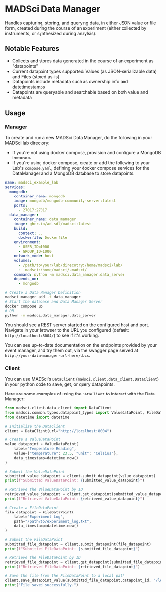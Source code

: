 # MADSci Data Manager

Handles capturing, storing, and querying data, in either JSON value or file form, created during the course of an experiment (either collected by instruments, or synthesized during anaylsis).

## Notable Features

- Collects and stores data generated in the course of an experiment as "datapoints"
- Current datapoint types supported: Values (as JSON-serializable data) and Files (stored as-is)
- Datapoints include metadata such as ownership info and datetimestamps
- Datapoints are queryable and searchable based on both value and metadata

## Usage

### Manager

To create and run a new MADSci Data Manager, do the following in your MADSci lab directory:

- If you're not using docker compose, provision and configure a MongoDB instance.
- If you're using docker compose, create or add the following to your Lab's `compose.yaml`, defining your docker compose services for the DataManager and a MongoDB database to store datapoints.


```yaml
name: madsci_example_lab
services:
  mongodb:
    container_name: mongodb
    image: mongodb/mongodb-community-server:latest
    ports:
      - 27017:27017
  data_manager:
    container_name: data_manager
    image: ghcr.io/ad-sdl/madsci:latest
    build:
      context: ..
      dockerfile: Dockerfile
    environment:
      - USER_ID=1000
      - GROUP_ID=1000
    network_mode: host
    volumes:
      - /path/to/your/lab/direcotry:/home/madsci/lab/
      - .madsci:/home/madsci/.madsci/
    command: python -m madsci.data_manager.data_server
    depends_on:
      - mongodb
```

```bash
# Create a Data Manager Definition
madsci manager add -t data_manager
# Start the database and Data Manager Server
docker compose up
# OR
python -m madsci.data_manager.data_server
```

You should see a REST server started on the configured host and port. Navigate in your browser to the URL you configured (default: `http://localhost:8004/`) to see if it's working.

You can see up-to-date documentation on the endpoints provided by your event manager, and try them out, via the swagger page served at `http://your-data-manager-url-here/docs`.

### Client

You can use MADSci's `DataClient` (`madsci.client.data_client.DataClient`) in your python code to save, get, or query datapoints.

Here are some examples of using the `DataClient` to interact with the Data Manager:

```python
from madsci.client.data_client import DataClient
from madsci.common.types.datapoint_types import ValueDataPoint, FileDataPoint
from datetime import datetime

# Initialize the DataClient
client = DataClient(url="http://localhost:8004")

# Create a ValueDataPoint
value_datapoint = ValueDataPoint(
    label="Temperature Reading",
    value={"temperature": 23.5, "unit": "Celsius"},
    data_timestamp=datetime.now()
)

# Submit the ValueDataPoint
submitted_value_datapoint = client.submit_datapoint(value_datapoint)
print(f"Submitted ValueDataPoint: {submitted_value_datapoint}")

# Retrieve the ValueDataPoint by ID
retrieved_value_datapoint = client.get_datapoint(submitted_value_datapoint.datapoint_id)
print(f"Retrieved ValueDataPoint: {retrieved_value_datapoint}")

# Create a FileDataPoint
file_datapoint = FileDataPoint(
    label="Experiment Log",
    path="/path/to/experiment_log.txt",
    data_timestamp=datetime.now()
)

# Submit the FileDataPoint
submitted_file_datapoint = client.submit_datapoint(file_datapoint)
print(f"Submitted FileDataPoint: {submitted_file_datapoint}")

# Retrieve the FileDataPoint by ID
retrieved_file_datapoint = client.get_datapoint(submitted_file_datapoint.datapoint_id)
print(f"Retrieved FileDataPoint: {retrieved_file_datapoint}")

# Save the file from the FileDataPoint to a local path
client.save_datapoint_value(submitted_file_datapoint.datapoint_id, "/local/path/to/save/experiment_log.txt")
print("File saved successfully.")
```
